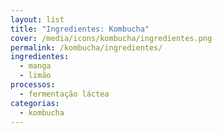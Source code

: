 ```yaml
---
layout: list
title: "Ingredientes: Kombucha"
cover: /media/icons/kombucha/ingredientes.png
permalink: /kombucha/ingredientes/
ingredientes:
  - manga
  - limão
processos:
  - fermentação láctea
categorias:
  - kombucha
---
```

